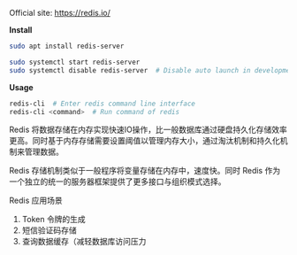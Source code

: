 Official site: https://redis.io/

**Install**

```bash
sudo apt install redis-server
```

```bash
sudo systemctl start redis-server
sudo systemctl disable redis-server  # Disable auto launch in development
```



**Usage**

```bash
redis-cli  # Enter redis command line interface
redis-cli <command>  # Run command of redis
```



Redis 将数据存储在内存实现快速IO操作，比一般数据库通过硬盘持久化存储效率更高。同时基于内存存储需要设置阈值以管理内存大小，通过淘汰机制和持久化机制来管理数据。

Redis 存储机制类似于一般程序将变量存储在内存中，速度快。同时 Redis 作为一个独立的统一的服务器框架提供了更多接口与组织模式选择。



Redis 应用场景

1. Token 令牌的生成
2. 短信验证码存储
3. 查询数据缓存（减轻数据库访问压力